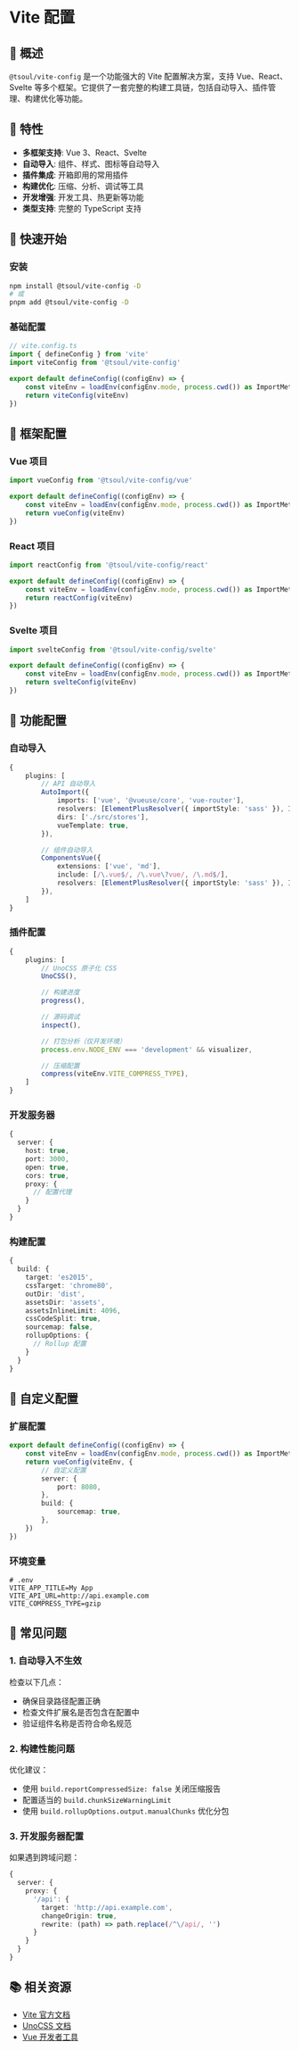 # Vite 配置

## 📖 概述

`@tsoul/vite-config` 是一个功能强大的 Vite 配置解决方案，支持 Vue、React、Svelte 等多个框架。它提供了一套完整的构建工具链，包括自动导入、插件管理、构建优化等功能。

## 🎯 特性

- **多框架支持**: Vue 3、React、Svelte
- **自动导入**: 组件、样式、图标等自动导入
- **插件集成**: 开箱即用的常用插件
- **构建优化**: 压缩、分析、调试等工具
- **开发增强**: 开发工具、热更新等功能
- **类型支持**: 完整的 TypeScript 支持

## 🚀 快速开始

### 安装

```bash
npm install @tsoul/vite-config -D
# 或
pnpm add @tsoul/vite-config -D
```

### 基础配置

```typescript
// vite.config.ts
import { defineConfig } from 'vite'
import viteConfig from '@tsoul/vite-config'

export default defineConfig((configEnv) => {
	const viteEnv = loadEnv(configEnv.mode, process.cwd()) as ImportMetaEnv
	return viteConfig(viteEnv)
})
```

## 📝 框架配置

### Vue 项目

```typescript
import vueConfig from '@tsoul/vite-config/vue'

export default defineConfig((configEnv) => {
	const viteEnv = loadEnv(configEnv.mode, process.cwd()) as ImportMetaEnv
	return vueConfig(viteEnv)
})
```

### React 项目

```typescript
import reactConfig from '@tsoul/vite-config/react'

export default defineConfig((configEnv) => {
	const viteEnv = loadEnv(configEnv.mode, process.cwd()) as ImportMetaEnv
	return reactConfig(viteEnv)
})
```

### Svelte 项目

```typescript
import svelteConfig from '@tsoul/vite-config/svelte'

export default defineConfig((configEnv) => {
	const viteEnv = loadEnv(configEnv.mode, process.cwd()) as ImportMetaEnv
	return svelteConfig(viteEnv)
})
```

## 🔧 功能配置

### 自动导入

```typescript
{
	plugins: [
		// API 自动导入
		AutoImport({
			imports: ['vue', '@vueuse/core', 'vue-router'],
			resolvers: [ElementPlusResolver({ importStyle: 'sass' }), IconsResolver({ prefix: 'Icon' })],
			dirs: ['./src/stores'],
			vueTemplate: true,
		}),

		// 组件自动导入
		ComponentsVue({
			extensions: ['vue', 'md'],
			include: [/\.vue$/, /\.vue\?vue/, /\.md$/],
			resolvers: [ElementPlusResolver({ importStyle: 'sass' }), IconsResolver({ enabledCollections: ['ep'] })],
		}),
	]
}
```

### 插件配置

```typescript
{
	plugins: [
		// UnoCSS 原子化 CSS
		UnoCSS(),

		// 构建进度
		progress(),

		// 源码调试
		inspect(),

		// 打包分析（仅开发环境）
		process.env.NODE_ENV === 'development' && visualizer,

		// 压缩配置
		compress(viteEnv.VITE_COMPRESS_TYPE),
	]
}
```

### 开发服务器

```typescript
{
  server: {
    host: true,
    port: 3000,
    open: true,
    cors: true,
    proxy: {
      // 配置代理
    }
  }
}
```

### 构建配置

```typescript
{
  build: {
    target: 'es2015',
    cssTarget: 'chrome80',
    outDir: 'dist',
    assetsDir: 'assets',
    assetsInlineLimit: 4096,
    cssCodeSplit: true,
    sourcemap: false,
    rollupOptions: {
      // Rollup 配置
    }
  }
}
```

## 🎨 自定义配置

### 扩展配置

```typescript
export default defineConfig((configEnv) => {
	const viteEnv = loadEnv(configEnv.mode, process.cwd()) as ImportMetaEnv
	return vueConfig(viteEnv, {
		// 自定义配置
		server: {
			port: 8080,
		},
		build: {
			sourcemap: true,
		},
	})
})
```

### 环境变量

```env
# .env
VITE_APP_TITLE=My App
VITE_API_URL=http://api.example.com
VITE_COMPRESS_TYPE=gzip
```

## 🚨 常见问题

### 1. 自动导入不生效

检查以下几点：

- 确保目录路径配置正确
- 检查文件扩展名是否包含在配置中
- 验证组件名称是否符合命名规范

### 2. 构建性能问题

优化建议：

- 使用 `build.reportCompressedSize: false` 关闭压缩报告
- 配置适当的 `build.chunkSizeWarningLimit`
- 使用 `build.rollupOptions.output.manualChunks` 优化分包

### 3. 开发服务器配置

如果遇到跨域问题：

```typescript
{
  server: {
    proxy: {
      '/api': {
        target: 'http://api.example.com',
        changeOrigin: true,
        rewrite: (path) => path.replace(/^\/api/, '')
      }
    }
  }
}
```

## 📚 相关资源

- [Vite 官方文档](https://vitejs.dev/)
- [UnoCSS 文档](https://unocss.dev/)
- [Vue 开发者工具](https://devtools.vuejs.org/)
